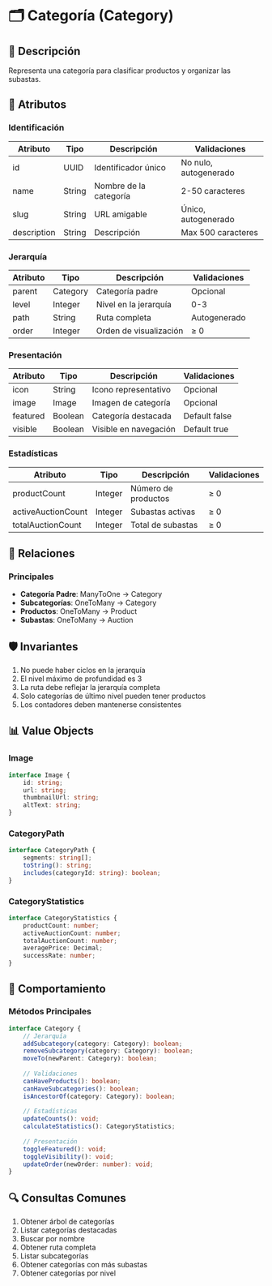 # 🗂 Categoría (Category)

## 📝 Descripción
Representa una categoría para clasificar productos y organizar las subastas.

## 🔑 Atributos

### Identificación
| Atributo | Tipo | Descripción | Validaciones |
|----------|------|-------------|--------------|
| id | UUID | Identificador único | No nulo, autogenerado |
| name | String | Nombre de la categoría | 2-50 caracteres |
| slug | String | URL amigable | Único, autogenerado |
| description | String | Descripción | Max 500 caracteres |

### Jerarquía
| Atributo | Tipo | Descripción | Validaciones |
|----------|------|-------------|--------------|
| parent | Category | Categoría padre | Opcional |
| level | Integer | Nivel en la jerarquía | 0-3 |
| path | String | Ruta completa | Autogenerado |
| order | Integer | Orden de visualización | ≥ 0 |

### Presentación
| Atributo | Tipo | Descripción | Validaciones |
|----------|------|-------------|--------------|
| icon | String | Icono representativo | Opcional |
| image | Image | Imagen de categoría | Opcional |
| featured | Boolean | Categoría destacada | Default false |
| visible | Boolean | Visible en navegación | Default true |

### Estadísticas
| Atributo | Tipo | Descripción | Validaciones |
|----------|------|-------------|--------------|
| productCount | Integer | Número de productos | ≥ 0 |
| activeAuctionCount | Integer | Subastas activas | ≥ 0 |
| totalAuctionCount | Integer | Total de subastas | ≥ 0 |

## 🔄 Relaciones

### Principales
- **Categoría Padre**: ManyToOne → Category
- **Subcategorías**: OneToMany → Category
- **Productos**: OneToMany → Product
- **Subastas**: OneToMany → Auction

## 🛡️ Invariantes
1. No puede haber ciclos en la jerarquía
2. El nivel máximo de profundidad es 3
3. La ruta debe reflejar la jerarquía completa
4. Solo categorías de último nivel pueden tener productos
5. Los contadores deben mantenerse consistentes

## 📊 Value Objects

### Image
```typescript
interface Image {
    id: string;
    url: string;
    thumbnailUrl: string;
    altText: string;
}
```

### CategoryPath
```typescript
interface CategoryPath {
    segments: string[];
    toString(): string;
    includes(categoryId: string): boolean;
}
```

### CategoryStatistics
```typescript
interface CategoryStatistics {
    productCount: number;
    activeAuctionCount: number;
    totalAuctionCount: number;
    averagePrice: Decimal;
    successRate: number;
}
```

## 🎯 Comportamiento

### Métodos Principales
```typescript
interface Category {
    // Jerarquía
    addSubcategory(category: Category): boolean;
    removeSubcategory(category: Category): boolean;
    moveTo(newParent: Category): boolean;
    
    // Validaciones
    canHaveProducts(): boolean;
    canHaveSubcategories(): boolean;
    isAncestorOf(category: Category): boolean;
    
    // Estadísticas
    updateCounts(): void;
    calculateStatistics(): CategoryStatistics;
    
    // Presentación
    toggleFeatured(): void;
    toggleVisibility(): void;
    updateOrder(newOrder: number): void;
}
```

## 🔍 Consultas Comunes
1. Obtener árbol de categorías
2. Listar categorías destacadas
3. Buscar por nombre
4. Obtener ruta completa
5. Listar subcategorías
6. Obtener categorías con más subastas
7. Obtener categorías por nivel
